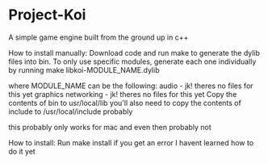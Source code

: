 # Project-Koi
A simple game engine built from the ground up in c++


How to install manually:
Download code and run make to generate the dylib files into bin.
To only use specific modules, generate each one individually by running
make libkoi-MODULE_NAME.dylib

where MODULE_NAME can be the following:
audio - jk! theres no files for this yet
graphics
networking - jk! theres no files for this yet
Copy the contents of bin to usr/local/lib
you'll also need to copy the contents of include to /usr/local/include
probably

this probably only works for mac and even then probably not


How to install:
Run make install
if you get an error I havent learned how to do it yet


